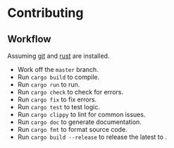 # Contributing

## Workflow

Assuming [git](https://git-scm.com) and [rust](https://www.rust-lang.org) are installed.

- Work off the `master` branch.
- Run `cargo build` to compile.
- Run `cargo run` to run.
- Run `cargo check` to check for errors.
- Run `cargo fix` to fix errors.
- Run `cargo test` to test logic.
- Run `cargo clippy` to lint for common issues.
- Run `cargo doc` to generate documentation.
- Run `cargo fmt` to format source code.
- Run `cargo build --release` to release the latest to []().
